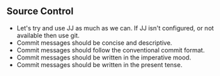## Source Control

- Let's try and use JJ as much as we can. If JJ isn't configured, or not available then use git.
- Commit messages should be concise and descriptive.
- Commit messages should follow the conventional commit format.
- Commit messages should be written in the imperative mood.
- Commit messages should be written in the present tense.
